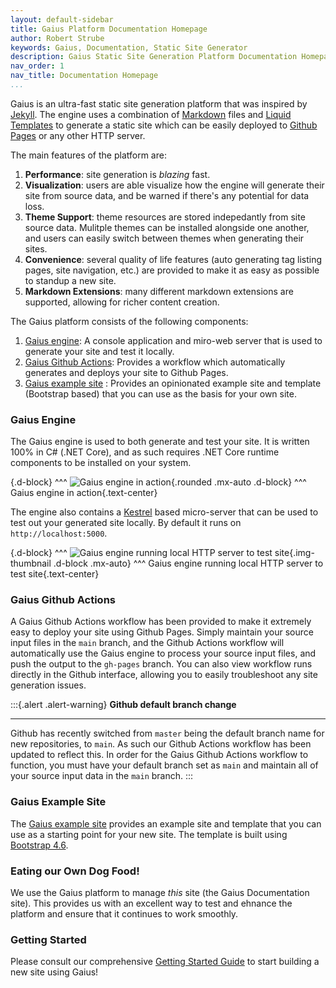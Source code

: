 ```yaml
---
layout: default-sidebar
title: Gaius Platform Documentation Homepage
author: Robert Strube
keywords: Gaius, Documentation, Static Site Generator
description: Gaius Static Site Generation Platform Documentation Homepage
nav_order: 1
nav_title: Documentation Homepage
...
```


Gaius is an ultra-fast static site generation platform that was inspired by [Jekyll](https://jekyllrb.com/).  The engine uses a combination of [Markdown](https://www.markdownguide.org/) files and [Liquid Templates](https://shopify.github.io/liquid/) to generate a static site which can be easily deployed to [Github Pages](https://pages.github.com/) or any other HTTP server.

The main features of the platform are:

1. **Performance**: site generation is *blazing* fast.
1. **Visualization**: users are able visualize how the engine will generate their site from source data, and be warned if there's any potential for data loss.
1. **Theme Support**: theme resources are stored indepedantly from site source data.  Mulitple themes can be installed alongside one another, and users can easily switch between themes when generating their sites.
1. **Convenience**: several quality of life features (auto generating tag listing pages, site navigation, etc.) are provided to make it as easy as possible to standup a new site.
1. **Markdown Extensions**: many different markdown extensions are supported, allowing for richer content creation.

The Gaius platform consists of the following components:

1. [Gaius engine](https://github.com/gaius-dev/gaius-engine/tree/main/src): A console application and miro-web server that is used to generate your site and test it locally.
1. [Gaius Github Actions](https://github.com/gaius-dev/gaius-engine/tree/main/github-actions): Provides a workflow which  automatically generates and deploys your site to Github Pages.
1. [Gaius example site](https://github.com/gaius-dev/gaius-starter) : Provides an opinionated example site and template (Bootstrap based) that you can use as the basis for your own site.

### Gaius Engine

The Gaius engine is used to both generate and test your site. It is written 100% in C# (.NET Core), and as such requires .NET Core runtime components to be installed on your system.

{.d-block}
^^^
![Gaius engine in action]({{site.url}}/images/engine.png){.rounded .mx-auto .d-block}
^^^ Gaius engine in action{.text-center}

The engine also contains a [Kestrel](https://docs.microsoft.com/en-us/aspnet/core/fundamentals/servers/kestrel) based micro-server that can be used to test out your generated site locally.  By default it runs on `http://localhost:5000`.

{.d-block}
^^^
![Gaius engine running local HTTP server to test site]({{site.url}}/images/gaius-server.png){.img-thumbnail .d-block .mx-auto}
^^^ Gaius engine running local HTTP server to test site{.text-center}

### Gaius Github Actions

A Gaius Github Actions workflow has been provided to make it extremely easy to deploy your site using Github Pages.  Simply maintain your source input files in the `main` branch, and the Github Actions workflow will automatically use the Gaius engine to process your source input files, and push the output to the `gh-pages` branch.  You can also view workflow runs directly in the Github interface, allowing you to easily troubleshoot any site generation issues.

:::{.alert .alert-warning}
**Github default branch change**
___
Github has recently switched from `master` being the default branch name for new repositories, to `main`.  As such our Github Actions workflow has been updated to reflect this.  In order for the Gaius Github Actions workflow to function, you must have your default branch set as `main` and maintain all of your source input data in the `main` branch.
:::

### Gaius Example Site

The [Gaius example site](https://gaius-dev.github.io/gaius-starter) provides an example site and template that you can use as a starting point for your new site.  The template is built using [Bootstrap 4.6](https://getbootstrap.com/docs/4.6/getting-started/introduction/).

### Eating our Own Dog Food!

We use the Gaius platform to manage *this* site (the Gaius Documentation site).  This provides us with an excellent way to test and ehnance the platform and ensure that it continues to work smoothly.

### Getting Started

Please consult our comprehensive [Getting Started Guide]({{site.url}}/pages/getting-started/) to start building a new site using Gaius!
